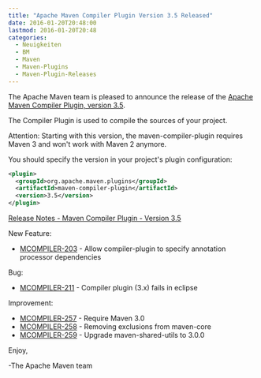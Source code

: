 ```yaml
---
title: "Apache Maven Compiler Plugin Version 3.5 Released"
date: 2016-01-20T20:48:00
lastmod: 2016-01-20T20:48
categories:
  - Neuigkeiten
  - BM
  - Maven
  - Maven-Plugins
  - Maven-Plugin-Releases
---
```

The Apache Maven team is pleased to announce the release of the 
[Apache Maven Compiler Plugin, version 3.5](http://maven.apache.org/plugins/maven-compiler-plugin/).

The Compiler Plugin is used to compile the sources of your project. 

Attention: Starting with this version, the maven-compiler-plugin requires
Maven 3 and won't work with Maven 2 anymore.


You should specify the version in your project's plugin configuration:

```xml
<plugin>
  <groupId>org.apache.maven.plugins</groupId>
  <artifactId>maven-compiler-plugin</artifactId>
  <version>3.5</version>
</plugin>
```

<!-- more -->

[Release Notes - Maven Compiler Plugin - Version 3.5](https://issues.apache.org/jira/secure/ReleaseNote.jspa?projectId=12317225&amp;version=12330435)

New Feature:

 * [MCOMPILER-203](https://issues.apache.org/jira/browse/MCOMPILER-203) -  Allow compiler-plugin to specify annotation processor dependencies

Bug:

 * [MCOMPILER-211](https://issues.apache.org/jira/browse/MCOMPILER-211) -  Compiler plugin (3.x) fails in eclipse

Improvement:

 * [MCOMPILER-257](https://issues.apache.org/jira/browse/MCOMPILER-257) -  Require Maven 3.0
 * [MCOMPILER-258](https://issues.apache.org/jira/browse/MCOMPILER-258) -  Removing exclusions from maven-core
 * [MCOMPILER-259](https://issues.apache.org/jira/browse/MCOMPILER-259) -  Upgrade maven-shared-utils to 3.0.0

Enjoy,

-The Apache Maven team


